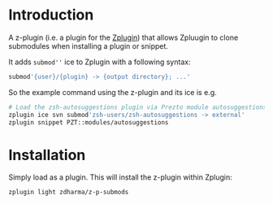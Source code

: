 # Introduction

A z-plugin (i.e. a plugin for the [Zplugin](https://github.com/zdharma/zplugin)) that
allows Zpluugin to clone submodules when installing a plugin or snippet.

It adds `submod''` ice to Zplugin with a following syntax:

```zsh
submod'{user}/{plugin} -> {output directory}; ...'
```

So the example command using the z-plugin and its ice is e.g.

```zsh
# Load the zsh-autosuggestions plugin via Prezto module autosuggestions
zplugin ice svn submod'zsh-users/zsh-autosuggestions -> external'
zplugin snippet PZT::modules/autosuggestions
```

# Installation

Simply load as a plugin. This will install the z-plugin within Zplugin:

```zsh
zplugin light zdharma/z-p-submods
```

<!-- vim:tw=85
-->

